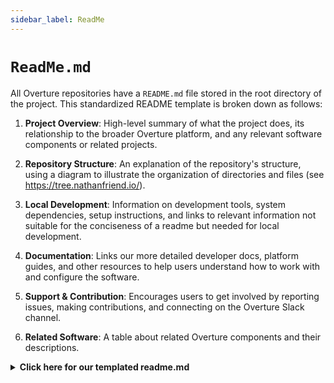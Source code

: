 ```yaml
---
sidebar_label: ReadMe
---
```


# `ReadMe.md`

All Overture repositories have a `README.md` file stored in the root directory of the project. This standardized README template is broken down as follows:

1. **Project Overview**: High-level summary of what the project does, its relationship to the broader Overture platform, and any relevant software components or related projects.

2. **Repository Structure**: An explanation of the repository's structure, using a diagram to illustrate the organization of directories and files (see https://tree.nathanfriend.io/).

3. **Local Development**: Information on development tools, system dependencies, setup instructions, and links to relevant information not suitable for the conciseness of a readme but needed for local development.

4. **Documentation**: Links our more detailed developer docs, platform guides, and other resources to help users understand how to work with and configure the software.

5. **Support & Contribution**: Encourages users to get involved by reporting issues, making contributions, and connecting on the Overture Slack channel.

6. **Related Software**: A table about related Overture components and their descriptions.

<details>
  <summary><b>Click here for our templated readme.md</b></summary>
``````
# repoName

What does this component do? Are there any related components (JS client, UI, etc.)? *Keep it to ~3-5 sentences*

</br>

> 
> <div>
> <img align="left" src="ov-logo.png" height="90"/>
> </div>
> 
> *{Component Name} is part of [Overture](https://www.overture.bio/), a collection of open-source software microservices used to create platforms for researchers to organize and share genomics data.*
> 
> 

## Repository Structure

The repository is organized with the following directory structure:

```
.
├── apps/
│   └── server 
└── packages/
    ├── client
    ├── common
    ├── dictionary
    └── validation
```

The modules in the monorepo are organized into two categories:

- __apps/__ - Standalone processes meant to be run. These are published to [ghcr.io](https://ghcr.io) as container images.
- __packages/__ - Reusable packages shared between applications and other packages. Packages are published to [NPM](https://npmjs.com).
- __scripts__ - Utility scripts for use within this repo.

## Local development

### Development tools

- [PNPM](https://pnpm.io/) Project manager
- [Node.js](https://nodejs.org/en) Runtime environment (v20 or higher)
- [VS Code](https://code.visualstudio.com/) As recommended code editor. Plugins recommended: ESLint, Prettier - Code formatter, Mocha Test Explorer, Monorepo Workspace

### System Dependencies

- [Lectern](https://github.com/overture-stack/lectern) Dictionary Management and validation
- [Postgres Database](https://www.postgresql.org/) For data storage

### Setup

- If the setup is sufficiently simple you may choose to display it here, otherwise link to the detailed setup.md within your /docs folder

## Documentation

- **[Developer Documentation](link):** Technical resources for those working with or contributing to the project, these exists within the `/docs` folder of this repository as well as our [developer docs website](link).

- **[Platform Guides](link):** Targeted towards end-users and administrators looking for information on Overture platform setup, maintenance and usage. 

## Support & Contributions

- Filing an [issue](https://github.com/overture-stack/{repoName}/issues)
- Making a [contribution](CONTRIBUTING.md)
- Connect with us on [Slack](http://slack.overture.bio)

## Related Software 

The Overture Platform includes the following Overture Components:

</br>

|Software|Description|
|---|---|
|[Score](https://github.com/overture-stack/score/)| Transfer data to and from any cloud-based storage system |
|[Song](https://github.com/overture-stack/song/)| Catalog and manage metadata associated to file data spread across cloud storage systems |
|[Maestro](https://github.com/overture-stack/maestro/)| Organizing your distributed data into a centralized Elasticsearch index |
|[Arranger](https://github.com/overture-stack/arranger/)| A search API with reusable search UI components |
|[Stage](https://github.com/overture-stack/stage)| A React-based front-data portal UI |
|[Lyric](https://github.com/overture-stack/lyric)| A data-agnostic tabular data submission system |
|[Lectern](https://github.com/overture-stack/lectern)| A simple web browser UI that integrates Ego and Arranger |
``````

</details>